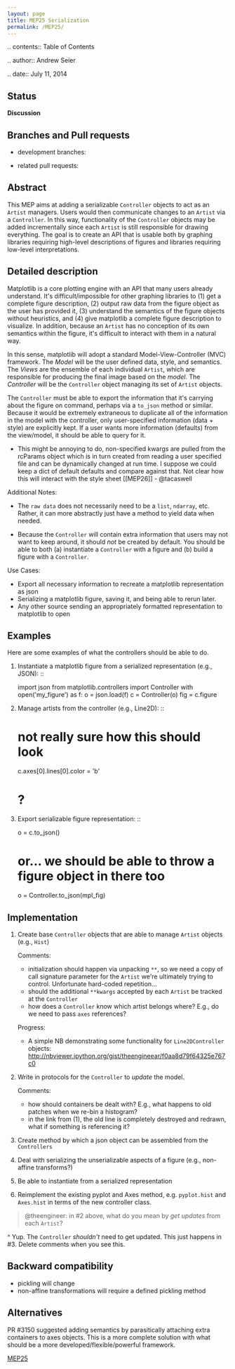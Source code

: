 ```yaml
---
layout: page
title: MEP25 Serialization
permalink: /MEP25/
---
```

.. contents:: Table of Contents

.. author:: Andrew Seier

.. date:: July 11, 2014

Status
------

**Discussion**

Branches and Pull requests
--------------------------

* development branches:

* related pull requests:

Abstract
--------

This MEP aims at adding a serializable ``Controller`` objects to act as an ``Artist`` managers. Users would then communicate changes to an ``Artist`` via a ``Controller``. In this way, functionality of the ``Controller`` objects may be added incrementally since each ``Artist`` is still responsible for drawing everything. The goal is to create an API that is usable both by graphing libraries requiring high-level descriptions of figures and libraries requiring low-level interpretations.

Detailed description
--------------------

Matplotlib is a core plotting engine with an API that many users already understand. It's difficult/impossible for other graphing libraries to (1) get a complete figure description, (2) output raw data from the figure object as the user has provided it, (3) understand the semantics of the figure objects without heuristics, and (4) give matplotlib a complete figure description to visualize. In addition, because an ``Artist`` has no conception of its own semantics within the figure, it's difficult to interact with them in a natural way.

In this sense, matplotlib will adopt a standard Model-View-Controller (MVC) framework. The *Model* will be the user defined data, style, and semantics. The *Views* are the ensemble of each individual ``Artist``, which are responsible for producing the final image based on the *model*. The *Controller* will be the ``Controller`` object managing its set of ``Artist`` objects.

The ``Controller`` must be able to export the information that it's carrying about the figure on command, perhaps via a ``to_json`` method or similar. Because it would be extremely extraneous to duplicate all of the information in the model with the controller, only user-specified information (data + style) are explicitly kept. If a user wants more information (defaults) from the view/model, it should be able to query for it.

- This might be annoying to do, non-specified kwargs are pulled from the rcParams object which is in turn created from reading a user specified file and can be dynamically changed at run time.  I suppose we could keep a dict of default defaults and compare against that. Not clear how this will interact with the style sheet [[MEP26]] - @tacaswell

Additional Notes:

* The `raw data` does not necessarily need to be a ``list``, ``ndarray``, etc. Rather, it can more abstractly just have a method to yield data when needed.

* Because the ``Controller`` will contain extra information that users may not want to keep around, it should *not* be created by default. You should be able to both (a) instantiate a ``Controller`` with a figure and (b) build a figure with a ``Controller``.

Use Cases:

* Export all necessary information to recreate a matplotlib representation as json
* Serializing a matplotlib figure, saving it, and being able to rerun later.
* Any other source sending an appropriately formatted representation to matplotlib to open

Examples
--------
Here are some examples of what the controllers should be able to do.

1. Instantiate a matplotlib figure from a serialized representation (e.g., JSON): ::

    import json
    from matplotlib.controllers import Controller
    with open('my_figure') as f:
        o = json.load(f)
    c = Controller(o)
    fig = c.figure

2. Manage artists from the controller (e.g., Line2D): ::

    # not really sure how this should look
    c.axes[0].lines[0].color = 'b'
    # ?

3. Export serializable figure representation: ::

    o = c.to_json()
    # or... we should be able to throw a figure object in there too
    o = Controller.to_json(mpl_fig)

Implementation
--------------

1. Create base ``Controller`` objects that are able to manage ``Artist`` objects (e.g., ``Hist``)

    Comments:

    * initialization should happen via unpacking ``**``, so we need a copy of call signature parameter for the ``Artist`` we're ultimately trying to control. Unfortunate hard-coded repetition...
    * should the additional ``**kwargs`` accepted by each ``Artist`` be tracked at the ``Controller``
    * how does a ``Controller`` know which artist belongs where? E.g., do we need to pass ``axes`` references?

    Progress:

    * A simple NB demonstrating some functionality for ``Line2DController`` objects: http://nbviewer.ipython.org/gist/theengineear/f0aa8d79f64325e767c0

2. Write in protocols for the ``Controller`` to *update* the model.

    Comments:

    * how should containers be dealt with? E.g., what happens to old patches when we re-bin a histogram?
    * in the link from (1), the old line is completely destroyed and redrawn, what if something is referencing it?

3. Create method by which a json object can be assembled from the ``Controllers``
4. Deal with serializing the unserializable aspects of a figure (e.g., non-affine transforms?)
5. Be able to instantiate from a serialized representation
6. Reimplement the existing pyplot and Axes method, e.g. ``pyplot.hist`` and ``Axes.hist`` in terms of the new controller class.

> @theengineer: in #2 above, what do you mean by *get updates* from each ``Artist``?

^ Yup. The ``Controller`` *shouldn't* need to get updated. This just happens in #3. Delete comments when you see this.

Backward compatibility
----------------------

* pickling will change
* non-affine transformations will require a defined pickling method

Alternatives
------------

PR #3150 suggested adding semantics by parasitically attaching extra containers to axes objects. This is a more complete solution with what should be a more developed/flexible/powerful framework.

[MEP25][MEP25]

[MEP25]:https://matplotlib.org/devel/MEP/MEP25.html
